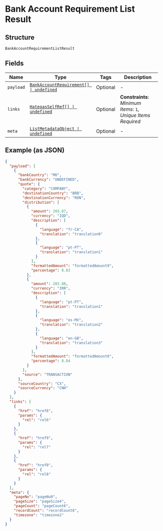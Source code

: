 
# Bank Account Requirement List Result

## Structure

`BankAccountRequirementListResult`

## Fields

| Name | Type | Tags | Description |
|  --- | --- | --- | --- |
| `payload` | [`BankAccountRequirement[] \| undefined`](../../doc/models/bank-account-requirement.md) | Optional | - |
| `links` | [`HateoasSelfRef[] \| undefined`](../../doc/models/hateoas-self-ref.md) | Optional | **Constraints**: *Minimum Items*: `1`, *Unique Items Required* |
| `meta` | [`ListMetadataObject \| undefined`](../../doc/models/list-metadata-object.md) | Optional | - |

## Example (as JSON)

```json
{
  "payload": [
    {
      "bankCountry": "MO",
      "bankCurrency": "UNDEFINED",
      "quote": {
        "category": "COMPANY",
        "destinationCountry": "BRB",
        "destinationCurrency": "RON",
        "distribution": [
          {
            "amount": 203.87,
            "currency": "IQD",
            "description": [
              {
                "language": "fr-CA",
                "translation": "translation0"
              },
              {
                "language": "pt-PT",
                "translation": "translation1"
              }
            ],
            "formattedAmount": "formattedAmount9",
            "percentage": 8.83
          },
          {
            "amount": 203.88,
            "currency": "IRR",
            "description": [
              {
                "language": "pt-PT",
                "translation": "translation1"
              },
              {
                "language": "es-MX",
                "translation": "translation2"
              },
              {
                "language": "en-GB",
                "translation": "translation3"
              }
            ],
            "formattedAmount": "formattedAmount0",
            "percentage": 8.84
          }
        ],
        "source": "TRANSACTION"
      },
      "sourceCountry": "CX",
      "sourceCurrency": "CNH"
    }
  ],
  "links": [
    {
      "href": "href8",
      "params": {
        "rel": "rel6"
      }
    },
    {
      "href": "href9",
      "params": {
        "rel": "rel7"
      }
    },
    {
      "href": "href0",
      "params": {
        "rel": "rel8"
      }
    }
  ],
  "meta": {
    "pageNo": "pageNo0",
    "pageSize": "pageSize4",
    "pageCount": "pageCount6",
    "recordCount": "recordCount6",
    "timezone": "timezone2"
  }
}
```


